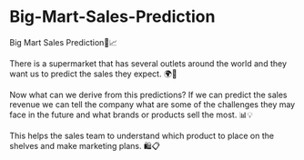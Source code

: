 # Big-Mart-Sales-Prediction

Big Mart Sales Prediction🏪📈

There is a supermarket that has several outlets around the world and they want us to predict the sales they expect. 🌍🛒

Now what can we derive from this predictions? If we can predict the sales revenue we can tell the company what are some of the challenges they may face in the future and what brands or products sell the most. 📊💡

This helps the sales team to understand which product to place on the shelves and make marketing plans. 🛍️📋

